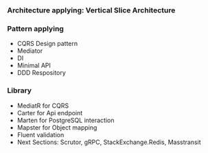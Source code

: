 ### Architecture applying: Vertical Slice Architecture

### Pattern applying
- CQRS Design pattern
- Mediator
- DI
- Minimal API
- DDD Respository

### Library
- MediatR for CQRS
- Carter for Api endpoint
- Marten for PostgreSQL interaction
- Mapster for Object mapping
- Fluent validation
- Next Sections: Scrutor, gRPC, StackExchange.Redis, Masstransit